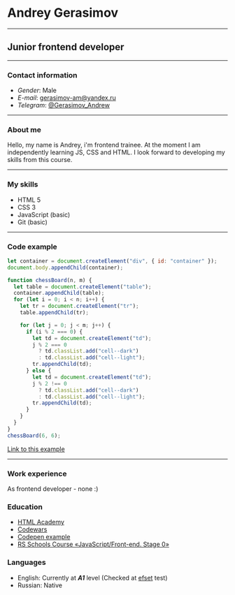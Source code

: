 # Andrey Gerasimov
***
## Junior frontend developer
***
### Contact information

* *Gender*: Male
* *E-mail*: gerasimov-am@yandex.ru
* *Telegram*: [@Gerasimov_Andrew](https://telegram.me/Gerasimov_Andrew)

***
### About me

Hello, my name is Andrey, i'm frontend trainee.
At the moment I am independently learning JS, CSS and HTML.
I look forward to developing my skills from this course.

***
### My skills

* HTML 5
* CSS 3
* JavaScript (basic)
* Git (basic)

***

### Code example


```js
let container = document.createElement("div", { id: "container" });
document.body.appendChild(container);

function chessBoard(n, m) {
  let table = document.createElement("table");
  container.appendChild(table);
  for (let i = 0; i < n; i++) {
    let tr = document.createElement("tr");
    table.appendChild(tr);

    for (let j = 0; j < m; j++) {
      if (i % 2 === 0) {
        let td = document.createElement("td");
        j % 2 === 0
          ? td.classList.add("cell--dark")
          : td.classList.add("cell--light");
        tr.appendChild(td);
      } else {
        let td = document.createElement("td");
        j % 2 !== 0
          ? td.classList.add("cell--dark")
          : td.classList.add("cell--light");
        tr.appendChild(td);
      }
    }
  }
}
chessBoard(6, 6);
```

[Link to this example](https://codepen.io/rndm-sklz/pen/OJxWapw)

***

### Work experience

As frontend developer - none :)

### Education

* [HTML Academy](https://htmlacademy.ru/profile/oldschool)
* [Codewars](https://www.codewars.com/users/rndm-sklz)
* [Codepen example](https://codepen.io/rndm-sklz)
* [RS Schools Course «JavaScript/Front-end. Stage 0»](https://app.rs.school/profile)

### Languages

* English: Currently at ___A1___ level (Checked at [efset](https://www.efset.org/) test)
* Russian: Native